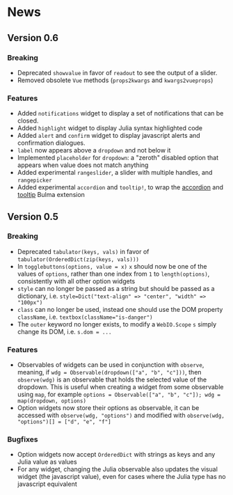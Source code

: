 # News

## Version 0.6

### Breaking

- Deprecated `showvalue` in favor of `readout` to see the output of a slider.
- Removed obsolete `Vue` methods (`props2kwargs` and `kwargs2vueprops`)

### Features

- Added `notifications` widget to display a set of notifications that can be closed.
- Added `highlight` widget to display Julia syntax highlighted code
- Added `alert` and `confirm` widget to display javascript alerts and confirmation dialogues.
- `label` now appears above a `dropdown` and not below it
- Implemented `placeholder` for `dropdown`: a "zeroth" disabled option that appears when value does not match anything
- Added experimental `rangeslider`, a slider with multiple handles, and `rangepicker`
- Added experimental `accordion` and `tooltip!`, to wrap the [accordion](https://wikiki.github.io/components/accordion/) and [tooltip](https://wikiki.github.io/elements/tooltip/) Bulma extension

## Version 0.5

### Breaking

- Deprecated `tabulator(keys, vals)` in favor of `tabulator(OrderedDict(zip(keys, vals)))`
- In `togglebuttons(options, value = x)` `x` should now be one of the values of `options`, rather than one index from `1` to `length(options)`, consistently with all other option widgets
- `style` can no longer be passed as a string but should be passed as a dictionary, i.e. `style=Dict("text-align" => "center", "width" => "100px")`
- `class` can no longer be used, instead one should use the DOM property `className`, i.e. `textbox(className="is-danger")`
- The `outer` keyword no longer exists, to modify a `WebIO.Scope` `s` simply change its DOM, i.e. `s.dom = ...`

### Features

- Observables of widgets can be used in conjunction with `observe`, meaning, if `wdg = Observable(dropdown(["a", "b", "c"]))`, then `observe(wdg)` is an observable that holds the selected value of the dropdown. This is useful when creating a widget from some observable using `map`, for example `options = Observable(["a", "b", "c"]); wdg = map(dropdown, options)`
- Option widgets now store their options as observable, it can be accessed with `observe(wdg, "options")` and modified with `observe(wdg, "options")[] = ["d", "e", "f"]`


### Bugfixes

- Option widgets now accept `OrderedDict` with strings as keys and any Julia value as values
- For any widget, changing the Julia observable also updates the visual widget (the javascript value), even for cases where the Julia type has no javascript equivalent
